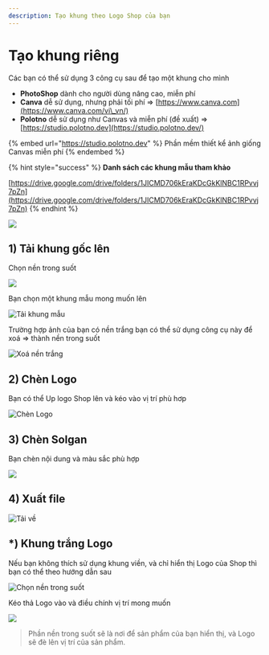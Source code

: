 ```yaml
---
description: Tạo khung theo Logo Shop của bạn
---
```


# Tạo khung riêng

Các bạn có thể sử dụng 3 công cụ sau để tạo một khung cho mình

* **PhotoShop** dành cho người dùng nâng cao, miễn phí
* **Canva** dễ sử dụng, nhưng phải tối phí => [https://www.canva.com](https://www.canva.com/vi\_vn/)
* **Polotno** dễ sử dụng như Canvas và miễn phí (đề xuất) => [https://studio.polotno.dev](https://studio.polotno.dev/)

{% embed url="https://studio.polotno.dev" %}
Phần mềm thiết kể ảnh giống Canvas miễn phí
{% endembed %}

{% hint style="success" %}
**Danh sách các khung mẫu tham khảo**

[https://drive.google.com/drive/folders/1JICMD706kEraKDcGkKlNBC1RPvvj7pZn](https://drive.google.com/drive/folders/1JICMD706kEraKDcGkKlNBC1RPvvj7pZn)
{% endhint %}

![](<../../../.gitbook/assets/image (294).png>)

## 1) Tải khung gốc lên

Chọn nền trong suốt

![](<../../../.gitbook/assets/image (248).png>)

Bạn chọn một khung mẫu mong muốn lên

![Tải khung mẫu](<../../../.gitbook/assets/image (278).png>)

Trường hợp ảnh của bạn có nền trắng bạn có thể sử dụng công cụ này để xoá => thành nền trong suốt

![Xoá nền trắng](<../../../.gitbook/assets/image (314).png>)

## 2) Chèn Logo

Bạn có thể Up logo Shop lên và kéo vào vị trí phù hơp

![Chèn Logo](<../../../.gitbook/assets/image (263).png>)

## 3) Chèn Solgan

Bạn chèn nội dung và màu sắc phù hợp

![](<../../../.gitbook/assets/image (268).png>)

## 4) Xuất file

![Tải về ](<../../../.gitbook/assets/image (325).png>)

## \*) Khung trắng Logo

Nếu bạn không thích sử dụng khung viền, và chỉ hiển thị Logo của Shop thì bạn có thể theo hướng dẫn sau

![Chọn nền trong suốt](<../../../.gitbook/assets/image (317).png>)

Kéo thả Logo vào và điều chính vị trí mong muốn

![](<../../../.gitbook/assets/image (320).png>)

> Phần nền trong suốt sẽ là nơi để sản phẩm của bạn hiển thị, và Logo sẽ đè lên vị trí của sản phẩm.
